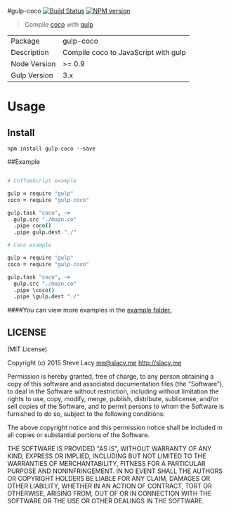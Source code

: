 #gulp-coco
[![Build Status](https://travis-ci.org/stevelacy/gulp-coco.png?branch=master)](https://travis-ci.org/stevelacy/gulp-coco)
[![NPM version](https://badge.fury.io/js/gulp-coco.png)](http://badge.fury.io/js/gulp-coco)

> Compile [coco](https://github.com/satyr/coco) with [gulp](http://gulpjs.com)

<table>
<tr>
<td>Package</td><td>gulp-coco</td>
</tr>
<tr>
<td>Description</td>
<td>Compile coco to JavaScript with gulp</td>
</tr>
<tr>
<td>Node Version</td>
<td>>= 0.9</td>
</tr>
<tr>
<td>Gulp Version</td>
<td>3.x</td>
</tr>
</table>

# Usage

## Install

```
npm install gulp-coco --save
```
##Example


```coffeescript

# CoffeeScript example

gulp = require "gulp"
coco = require "gulp-coco"

gulp.task "coco", ->
  gulp.src "./main.co"
  .pipe coco()
  .pipe gulp.dest "./"

# Coco example

gulp = require "gulp"
coco = require "gulp-coco"

gulp.task "coco", ->
  gulp.src "./main.co"
  .pipe \coco()
  .pipe \gulp.dest "./"


```

####You can view more examples in the [example folder.](https://github.com/stevelacy/gulp-coco/tree/master/examples)



## LICENSE

(MIT License)

Copyright (c) 2015 Steve Lacy <me@slacy.me> http://slacy.me

Permission is hereby granted, free of charge, to any person obtaining
a copy of this software and associated documentation files (the
"Software"), to deal in the Software without restriction, including
without limitation the rights to use, copy, modify, merge, publish,
distribute, sublicense, and/or sell copies of the Software, and to
permit persons to whom the Software is furnished to do so, subject to
the following conditions:

The above copyright notice and this permission notice shall be
included in all copies or substantial portions of the Software.

THE SOFTWARE IS PROVIDED "AS IS", WITHOUT WARRANTY OF ANY KIND,
EXPRESS OR IMPLIED, INCLUDING BUT NOT LIMITED TO THE WARRANTIES OF
MERCHANTABILITY, FITNESS FOR A PARTICULAR PURPOSE AND
NONINFRINGEMENT. IN NO EVENT SHALL THE AUTHORS OR COPYRIGHT HOLDERS BE
LIABLE FOR ANY CLAIM, DAMAGES OR OTHER LIABILITY, WHETHER IN AN ACTION
OF CONTRACT, TORT OR OTHERWISE, ARISING FROM, OUT OF OR IN CONNECTION
WITH THE SOFTWARE OR THE USE OR OTHER DEALINGS IN THE SOFTWARE.

